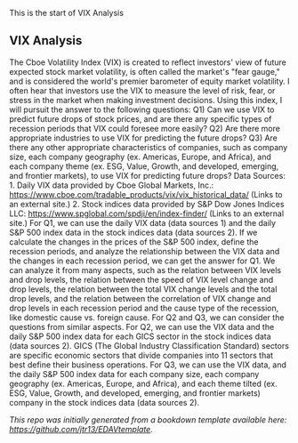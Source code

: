 This is the start of VIX Analysis

## VIX Analysis

The Cboe Volatility Index (VIX) is created to reflect investors' view of future expected stock market volatility, is often called the market's "fear gauge," and is considered the world's premier barometer of equity market volatility. I often hear that investors use the VIX to measure the level of risk, fear, or stress in the market when making investment decisions. Using this index, I will pursuit the answer to the following questions: Q1) Can we use VIX to predict future drops of stock prices, and are there any specific types of recession periods that VIX could foresee more easily? Q2) Are there more appropriate industries to use VIX for predicting the future drops? Q3) Are there any other appropriate characteristics of companies, such as company size, each company geography (ex. Americas, Europe, and Africa), and each company theme (ex. ESG, Value, Growth, and developed, emerging, and frontier markets), to use VIX for predicting future drops? Data Sources: 1. Daily VIX data provided by Cboe Global Markets, Inc.: https://www.cboe.com/tradable_products/vix/vix_historical_data/ (Links to an external site.) 2. Stock indices data provided by S&P Dow Jones Indices LLC: https://www.spglobal.com/spdji/en/index-finder/ (Links to an external site.) For Q1, we can use the daily VIX data (data sources 1) and the daily S&P 500 index data in the stock indices data (data sources 2). If we calculate the changes in the prices of the S&P 500 index, define the recession periods, and analyze the relationship between the VIX data and the changes in each recession period, we can get the answer for Q1. We can analyze it from many aspects, such as the relation between VIX levels and drop levels, the relation between the speed of VIX level change and drop levels, the relation between the total VIX change levels and the total drop levels, and the relation between the correlation of VIX change and drop levels in each recession period and the cause type of the recession, like domestic cause vs. foreign cause. For Q2 and Q3, we can consider the questions from similar aspects. For Q2, we can use the VIX data and the daily S&P 500 index data for each GICS sector in the stock indices data (data sources 2). GICS (The Global Industry Classification Standard) sectors are specific economic sectors that divide companies into 11 sectors that best define their business operations. For Q3, we can use the VIX data, and the daily S&P 500 index data for each company size, each company geography (ex. Americas, Europe, and Africa), and each theme tilted (ex. ESG, Value, Growth, and developed, emerging, and frontier markets) company in the stock indices data (data sources 2).

*This repo was initially generated from a bookdown template available here: https://github.com/jtr13/EDAVtemplate.*	




